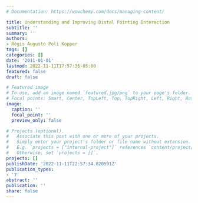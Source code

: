 ```yaml
---
# Documentation: https://wowchemy.com/docs/managing-content/

title: Understanding and Improving Distal Pointing Interaction
subtitle: ''
summary: ''
authors:
- Régis Augusto Poli Kopper
tags: []
categories: []
date: '2011-01-01'
lastmod: 2022-11-11T17:57:36-05:00
featured: false
draft: false

# Featured image
# To use, add an image named `featured.jpg/png` to your page's folder.
# Focal points: Smart, Center, TopLeft, Top, TopRight, Left, Right, BottomLeft, Bottom, BottomRight.
image:
  caption: ''
  focal_point: ''
  preview_only: false

# Projects (optional).
#   Associate this post with one or more of your projects.
#   Simply enter your project's folder or file name without extension.
#   E.g. `projects = ["internal-project"]` references `content/project/deep-learning/index.md`.
#   Otherwise, set `projects = []`.
projects: []
publishDate: '2022-11-11T22:57:34.820591Z'
publication_types:
- '7'
abstract: ''
publication: ''
share: false
---
```

